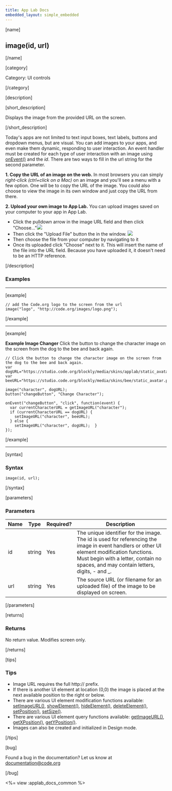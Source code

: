 ```yaml
---
title: App Lab Docs
embedded_layout: simple_embedded
---
```


[name]

## image(id, url)

[/name]

[category]

Category: UI controls

[/category]

[description]

[short_description]

Displays the image from the provided URL on the screen.

[/short_description]

Today's apps are not limited to text input boxes, text labels, buttons and dropdown menus, but are visual. You can add images to your apps, and even make them dynamic, responding to user interaction. An event handler must be created for each type of user interaction with an image using [onEvent()](/applab/docs/onEvent) and the *id*. There are two ways to fill in the url string for the second parameter.

**1. Copy the URL of an image on the web.**
In most browsers you can simply *right-click (ctrl+click on a Mac)* on an image and you'll see a menu with a few option. One will be to copy the URL of the image. You could also choose to view the image in its own window and just copy the URL from there.

**2. Upload your own image to App Lab.**
You can upload images saved on your computer to your app in App Lab.

- Click the pulldown arrow in the image URL field and then click "Choose..."![](https://images.code.org/e726e56fd3e4c7cd4a0d58cba731a855-image-1444240440116.53.49%20PM.png)
- Then click the "Upload File" button the in the window.
![](https://images.code.org/4e33ebc4011b5eb6590f573ada3ed1da-image-1444241056243.04.04%20PM.png)
- Then choose the file from your computer by navigating to it
- Once its uploaded click "Choose" next to it.  This will insert the name of the file into the URL field.  Because you have uploaded it, it doesn't need to be an HTTP reference.

[/description]

### Examples
____________________________________________________

[example]

```
// add the Code.org logo to the screen from the url
image("logo", "http://code.org/images/logo.png");
```

[/example]

____________________________________________________

[example]

**Example Image Changer** Click the button to change the character image on the screen from the dog to the bee and back again.

```
// Click the button to change the character image on the screen from the dog to the bee and back again.
var dogURL="https://studio.code.org/blockly/media/skins/applab/static_avatar.png";
var beeURL="https://studio.code.org/blockly/media/skins/bee/static_avatar.png";

image("character", dogURL);
button("changeButton", "Change Character");

onEvent("changeButton", "click", function(event) {
  var currentCharacterURL = getImageURL("character");
  if (currentCharacterURL == dogURL) {
    setImageURL("character", beeURL);
  } else {
    setImageURL("character", dogURL);  }
});
```

[/example]

____________________________________________________

[syntax]

### Syntax

```
image(id, url);
```

[/syntax]

[parameters]

### Parameters

| Name  | Type | Required? | Description |
|-----------------|------|-----------|-------------|
| id | string | Yes | The unique identifier for the image. The id is used for referencing the image in event handlers or other UI element modification functions. Must begin with a letter, contain no spaces, and may contain letters, digits, - and _. |
| url | string | Yes | The source URL (or filename for an uploaded file) of the image to be displayed on screen. |

[/parameters]

[returns]

### Returns
No return value. Modifies screen only.

[/returns]

[tips]

### Tips
- Image URL requires the full http:// prefix.
- If there is another UI element at location (0,0) the image is placed at the next available position to the right or below.
- There are various UI element modification functions available: [setImageURL()](/applab/docs/setImageURL), [showElement()](/applab/docs/showElement), [hideElement()](/applab/docs/hideElement), [deleteElement()](/applab/docs/deleteElement), [setPosition()](/applab/docs/setPosition), [setSize()](/applab/docs/setSize). 
- There are various UI element query functions available: [getImageURL()](/applab/docs/getImageURL), [getXPosition()](/applab/docs/getXPosition), [getYPosition()](/applab/docs/getYPosition).
- Images can also be created and initialized in Design mode.

[/tips]

[bug]

Found a bug in the documentation? Let us know at documentation@code.org

[/bug]

<%= view :applab_docs_common %>
